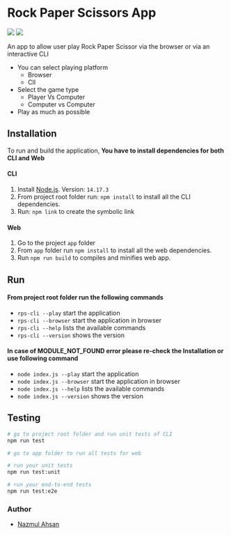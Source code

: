 # Rock Paper Scissors App
[![](https://github.com/tarekahsan709/Rock-Paper-Scissors-App/workflows/Build/badge.svg)](https://github.com/tarekahsan709/Rock-Paper-Scissors-App/actions?query=workflow%3ABuild) 
[![](https://github.com/tarekahsan709/Rock-Paper-Scissors-App/workflows/Tests/badge.svg)](https://github.com/tarekahsan709/Rock-Paper-Scissors-App/actions?query=workflow%3ATests)

An app to allow user play Rock Paper Scissor via the browser or via an interactive CLI

- You can select playing platform
    - Browser
    - ClI
- Select the game type
    - Player Vs Computer
    - Computer vs Computer
- Play as much as possible


##  Installation
To run and build the application, **You have to install dependencies for both CLI and Web**
  #### CLI
  1. Install [Node.js](https://nodejs.org). Version: `14.17.3`
  2. From project root folder run: `npm install` to install all the CLI dependencies.
  3. Run: `npm link` to create the symbolic link

  ####  Web
  1. Go to the project `app` folder
  2. From `app` folder run `npm install` to install all the web dependencies.
  3. Run `npm run build` to compiles and minifies web app.

##  Run
#### From project root folder run the following commands
- `rps-cli --play` start the application
- `rps-cli --browser` start the application in browser
- `rps-cli --help` lists the available commands
- `rps-cli --version` shows the version

#### In case of MODULE_NOT_FOUND error please re-check the Installation or use following command
- `node index.js --play` start the application
- `node index.js --browser` start the application in browser
- `node index.js --help` lists the available commands
- `node index.js --version` shows the version


## Testing
```bash
# go to project root folder and run unit tests of CLI 
npm run test

# go to app folder to run all tests for web

# run your unit tests
npm run test:unit

# run your end-to-end tests
npm run test:e2e
```
### Author

- [Nazmul Ahsan](https://github.com/tarekahsan709)
